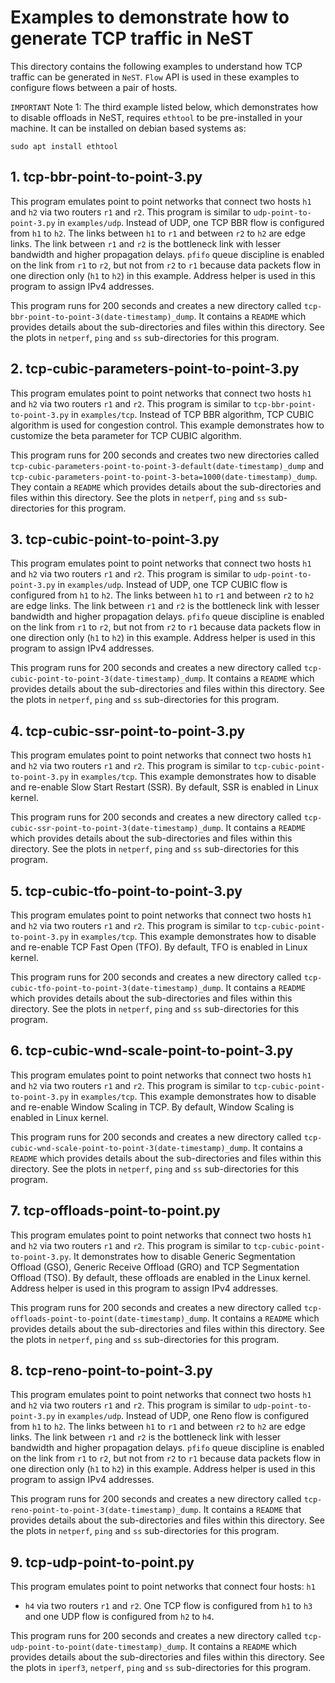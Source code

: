 # Examples to demonstrate how to generate TCP traffic in NeST

This directory contains the following examples to understand how TCP traffic
can be generated in `NeST`. `Flow` API is used in these examples to configure
flows between a pair of hosts.

`IMPORTANT`
Note 1: The third example listed below, which demonstrates how to disable
offloads in NeST, requires `ethtool` to be pre-installed in your machine.
It can be installed on debian based systems as:

```shell
sudo apt install ethtool
```

## 1. tcp-bbr-point-to-point-3.py
This program emulates point to point networks that connect two hosts `h1`
and `h2` via two routers `r1` and `r2`. This program is similar to
`udp-point-to-point-3.py` in `examples/udp`. Instead of UDP, one TCP BBR flow
is configured from `h1` to `h2`. The links between `h1` to `r1` and between
`r2` to `h2` are edge links. The link between `r1` and `r2` is the bottleneck
link with lesser bandwidth and higher propagation delays. `pfifo` queue
discipline is enabled on the link from `r1` to `r2`, but not from `r2` to
`r1` because data packets flow in one direction only (`h1` to `h2`) in this
example. Address helper is used in this program to assign IPv4 addresses.

This program runs for 200 seconds and creates a new directory called
`tcp-bbr-point-to-point-3(date-timestamp)_dump`. It contains a `README` which
provides details about the sub-directories and files within this directory.
See the plots in `netperf`, `ping` and `ss` sub-directories for this program.

<!-- The below snippet will render example code in docs website -->
<!-- #DOCS_INCLUDE: tcp-bbr-point-to-point-3.py -->

## 2. tcp-cubic-parameters-point-to-point-3.py
This program emulates point to point networks that connect two hosts `h1`
and `h2` via two routers `r1` and `r2`. This program is similar to
`tcp-bbr-point-to-point-3.py` in `examples/tcp`. Instead of TCP BBR
algorithm, TCP CUBIC algorithm is used for congestion control. This example
demonstrates how to customize the beta parameter for TCP CUBIC algorithm.

This program runs for 200 seconds and creates two new directories called
`tcp-cubic-parameters-point-to-point-3-default(date-timestamp)_dump`
and `tcp-cubic-parameters-point-to-point-3-beta=1000(date-timestamp)_dump`.
They contain a `README` which provides details about the sub-directories
and files within this directory. See the plots in `netperf`, `ping`
and `ss` sub-directories for this program.

<!-- The below snippet will render example code in docs website -->
<!-- #DOCS_INCLUDE: tcp-cubic-parameters-point-to-point-3.py -->

## 3. tcp-cubic-point-to-point-3.py
This program emulates point to point networks that connect two hosts `h1`
and `h2` via two routers `r1` and `r2`. This program is similar to
`udp-point-to-point-3.py` in `examples/udp`. Instead of UDP, one TCP CUBIC
flow is configured from `h1` to `h2`. The links between `h1` to `r1` and
between `r2` to `h2` are edge links. The link between `r1` and `r2` is the
bottleneck link with lesser bandwidth and higher propagation delays. `pfifo`
queue discipline is enabled on the link from `r1` to `r2`, but not from `r2`
to `r1` because data packets flow in one direction only (`h1` to `h2`) in
this example. Address helper is used in this program to assign IPv4 addresses.

This program runs for 200 seconds and creates a new directory called
`tcp-cubic-point-to-point-3(date-timestamp)_dump`. It contains a `README`
which provides details about the sub-directories and files within this
directory. See the plots in `netperf`, `ping` and `ss` sub-directories for
this program.

<!-- The below snippet will render example code in docs website -->
<!-- #DOCS_INCLUDE: tcp-cubic-point-to-point-3.py -->

## 4. tcp-cubic-ssr-point-to-point-3.py
This program emulates point to point networks that connect two hosts `h1`
and `h2` via two routers `r1` and `r2`. This program is similar to
`tcp-cubic-point-to-point-3.py` in `examples/tcp`. This example demonstrates
how to disable and re-enable Slow Start Restart (SSR). By default, SSR is
enabled in Linux kernel.

This program runs for 200 seconds and creates a new directory called
`tcp-cubic-ssr-point-to-point-3(date-timestamp)_dump`. It contains a `README`
which provides details about the sub-directories and files within this
directory. See the plots in `netperf`, `ping` and `ss` sub-directories for
this program.

<!-- The below snippet will render example code in docs website -->
<!-- #DOCS_INCLUDE: tcp-cubic-ssr-point-to-point-3.py -->

## 5. tcp-cubic-tfo-point-to-point-3.py
This program emulates point to point networks that connect two hosts `h1`
and `h2` via two routers `r1` and `r2`. This program is similar to
`tcp-cubic-point-to-point-3.py` in `examples/tcp`. This example demonstrates
how to disable and re-enable TCP Fast Open (TFO). By default, TFO is
enabled in Linux kernel.

This program runs for 200 seconds and creates a new directory called
`tcp-cubic-tfo-point-to-point-3(date-timestamp)_dump`. It contains a `README`
which provides details about the sub-directories and files within this
directory. See the plots in `netperf`, `ping` and `ss` sub-directories for
this program.

<!-- The below snippet will render example code in docs website -->
<!-- #DOCS_INCLUDE: tcp-cubic-tfo-point-to-point-3.py -->

## 6. tcp-cubic-wnd-scale-point-to-point-3.py
This program emulates point to point networks that connect two hosts `h1`
and `h2` via two routers `r1` and `r2`. This program is similar to
`tcp-cubic-point-to-point-3.py` in `examples/tcp`. This example demonstrates
how to disable and re-enable Window Scaling in TCP. By default, Window Scaling
is enabled in Linux kernel.

This program runs for 200 seconds and creates a new directory called
`tcp-cubic-wnd-scale-point-to-point-3(date-timestamp)_dump`. It contains
a `README` which provides details about the sub-directories and files within
this directory. See the plots in `netperf`, `ping` and `ss` sub-directories
for this program.

<!-- The below snippet will render example code in docs website -->
<!-- #DOCS_INCLUDE: tcp-cubic-wnd-scale-point-to-point-3.py -->

## 7. tcp-offloads-point-to-point.py
This program emulates point to point networks that connect two hosts `h1`
and `h2` via two routers `r1` and `r2`. This program is similar to
`tcp-cubic-point-to-point-3.py`. It demonstrates how to disable Generic
Segmentation Offload (GSO), Generic Receive Offload (GRO) and TCP
Segmentation Offload (TSO). By default, these offloads are enabled in the
Linux kernel. Address helper is used in this program to assign IPv4 addresses.

This program runs for 200 seconds and creates a new directory called
`tcp-offloads-point-to-point(date-timestamp)_dump`. It contains a `README`
which provides details about the sub-directories and files within this
directory. See the plots in `netperf`, `ping` and `ss` sub-directories for
this program.

<!-- The below snippet will render example code in docs website -->
<!-- #DOCS_INCLUDE: tcp-offloads-point-to-point.py -->

## 8. tcp-reno-point-to-point-3.py
This program emulates point to point networks that connect two hosts `h1`
and `h2` via two routers `r1` and `r2`. This program is similar to
`udp-point-to-point-3.py` in `examples/udp`. Instead of UDP, one Reno flow
is configured from `h1` to `h2`. The links between `h1` to `r1` and between
`r2` to `h2` are edge links. The link between `r1` and `r2` is the bottleneck
link with lesser bandwidth and higher propagation delays. `pfifo` queue
discipline is enabled on the link from `r1` to `r2`, but not from `r2` to
`r1` because data packets flow in one direction only (`h1` to `h2`) in this
example. Address helper is used in this program to assign IPv4 addresses.

This program runs for 200 seconds and creates a new directory called
`tcp-reno-point-to-point-3(date-timestamp)_dump`. It contains a `README` that
provides details about the sub-directories and files within this directory.
See the plots in `netperf`, `ping` and `ss` sub-directories for this program.

<!-- The below snippet will render example code in docs website -->
<!-- #DOCS_INCLUDE: tcp-reno-point-to-point-3.py -->

## 9. tcp-udp-point-to-point.py
This program emulates point to point networks that connect four hosts: `h1`
- `h4` via two routers `r1` and `r2`. One TCP flow is configured from `h1` to
`h3` and one UDP flow is configured from `h2` to `h4`.

This program runs for 200 seconds and creates a new directory called
`tcp-udp-point-to-point(date-timestamp)_dump`. It contains a `README` which
provides details about the sub-directories and files within this directory.
See the plots in `iperf3`, `netperf`, `ping` and `ss` sub-directories for
this program.

<!-- The below snippet will render example code in docs website -->
<!-- #DOCS_INCLUDE: tcp-udp-point-to-point.py -->
